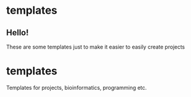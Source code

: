 # templates

## Hello!

These are some templates just to make it easier to easily create projects
# templates
Templates for projects, bioinformatics, programming etc.
